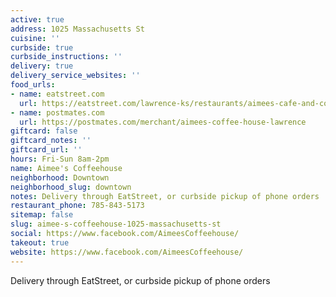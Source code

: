 ```yaml
---
active: true
address: 1025 Massachusetts St
cuisine: ''
curbside: true
curbside_instructions: ''
delivery: true
delivery_service_websites: ''
food_urls:
- name: eatstreet.com
  url: https://eatstreet.com/lawrence-ks/restaurants/aimees-cafe-and-coffee-house
- name: postmates.com
  url: https://postmates.com/merchant/aimees-coffee-house-lawrence
giftcard: false
giftcard_notes: ''
giftcard_url: ''
hours: Fri-Sun 8am-2pm
name: Aimee's Coffeehouse
neighborhood: Downtown
neighborhood_slug: downtown
notes: Delivery through EatStreet, or curbside pickup of phone orders
restaurant_phone: 785-843-5173
sitemap: false
slug: aimee-s-coffeehouse-1025-massachusetts-st
social: https://www.facebook.com/AimeesCoffeehouse/
takeout: true
website: https://www.facebook.com/AimeesCoffeehouse/
---
```


Delivery through EatStreet, or curbside pickup of phone orders